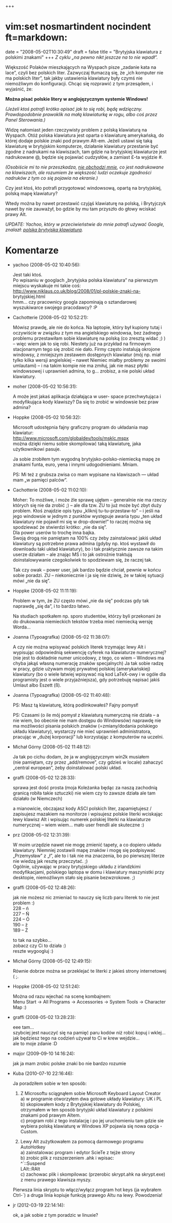 +++
# vim:set nosmartindent nocindent ft=markdown:
date = "2008-05-02T10:30:49"
draft = false
title = "Brytyjska klawiatura z polskimi znakami"
+++
_Z cyklu „na pewno nikt jeszcze na to nie wpadł”._

Większość Polaków mieszkających na Wyspach pisze „zadanie kata na lace”, czyli
bez polskich liter. Zazwyczaj tłumaczą się, że „ich komputer nie ma polskich
liter”, tak jakby ustawienia klawiatury były czymś nie niemożliwym do
konfiguracji. Chcąc się rozprawić z tym przesądem, i wyjaśnić, że:

**Można pisać polskie litery w anglojęzycznym systemie Windows!**

_(Jeżeli ktoś potrafi krótko opisać jak to się robi, będę wdzięczny.
Prawdopodobnie prawoklik na małą klawiaturkę w rogu, albo coś przez Panel
Sterowania.)_

Widzę natomiast jeden rzeczywisty problem z polską klawiaturą na Wyspach. Otóż
polska klawiatura jest oparta o klawiaturę amerykańską, do której dodaje
polskie znaki pod prawym Alt-em. Jeżeli ustawi się taką klawiaturę w
brytyjskim komputerze, działanie klawiatury przestanie być zgodne z nadrukami
na klawiszach, tam gdzie na brytyjskiej klawiaturze jest nadrukowane @, będzie
się pojawiać cudzysłów, a zamiast £-ta wyjdzie #.

_(Osobiście mi to nie przeszkadza, [nie obchodzi
mnie](http://www.daskeyboard.com/), co jest nadrukowane na klawiszach, ale
rozumiem że większość ludzi oczekuje zgodności nadruków z tym co się pojawia na
ekranie.)_

Czy jest ktoś, kto potrafi przygotować windowsową, opartą na brytyjskiej,
polską mapę klawiatury?

Wtedy można by nawet przestawić czyjąś klawiaturę na polską, i Brytyjczyk
nawet by nie zauważył, bo gdzie by mu tam przyszło do głowy wciskać prawy Alt.

_UPDATE: Yachoo, który w przeciwieństwie do mnie potrafi używać Google,
znalazł: [polska brytyjska klawiatura](http://b.kozicki.pl/ukpl/)._

# Komentarze

* yachoo (2008-05-02 10:40:56): <p>Jest taki ktoś.<br /> Po wpisaniu w googlach
  &#8222;brytyjska polska klawiatura&#8221; na pierwszym miejscu wyskakuje mi
  takie coś:<br /> http://www.niklaus.co.uk/blog/2008/01/pl-polskie-znaki-na-
  brytyjskiej.html<br /> hmm&#8230; czy pracownicy googla zapominają o
  sztandarowej wyszukiwarce swojego pracodawcy? :P</p>
* Cachotterie (2008-05-02 10:52:21): <p>Mówisz prawdę, ale nie do końca. Na
  laptopie, który był kupiony tutaj i oczywiście w związku z tym ma angielskiego
  windowsa, bez żadnego problemu przestawiłam sobie klawiaturę na polską (co
  zresztą widać ;) ) &#8211; więc wiem jak to się robi. Niestety już na przykład
  na firmowym stacjonarnym tego się zrobić nie dało. Firmy często instalują
  okrojone windowsy, z mniejszym zestawem dostępnych klawiatur (mój np. miał
  tylko kilka wersji angielskiej &#8211; nawet Niemiec miałby problemy ze swoimi
  umlautami) &#8211; i na takim kompie nie ma zmiłuj, jak nie masz płytki
  windowsowej i uprawnień admina, to g&#8230; zrobisz, a nie polski układ
  klawiatury.</p>
* moher (2008-05-02 10:56:31): <p>A może jest jakaś aplikacja działająca w user-
  space przechwytująca i modyfikująca kody klawiszy? Da się to zrobić w
  windowsie bez praw admina?</p>
* Hoppke (2008-05-02 10:56:32): <p>Microsoft udostępnia fajny graficzny program
  do układania map klawiatur:<br />
  http://www.microsoft.com/globaldev/tools/msklc.mspx<br /> można dzięki niemu
  sobie skompilować taką klawiaturę, jaka użytkownikowi pasuje.</p>  <p>Ja sobie
  zrobiłem tym wygodną brytyjsko-polsko-niemiecką mapę ze znakami funta, euro,
  yena i innymi udogodnieniami. Mniam.</p>  <p>PS: Mi też z grubsza zwisa co mam
  wypisane na klawiszach &#8212; układ mam &#8222;w pamięci palców&#8221;.</p>
* Cachotterie (2008-05-02 11:02:10): <p>Moher: To możliwe, i może źle sprawę
  ujęłam &#8211; generalnie nie ma rzeczy których się nie da zrobić ;) &#8211;
  ale dla tzw. ZU to już może być zbyt duży problem. Ktoś znajdzie opis typu
  &#8222;kliknij tu-tu-przestaw-to&#8221; &#8211; i jeśli na jego windowsie w
  jednym z punktów występuje awaria typu &#8222;ten układ klawiatury nie pojawił
  mi się w drop-downie!&#8221; to raczej można się spodziewać że stwierdzi
  krótko: &#8222;nie da się&#8221;.<br /> Dla power userów to trochę inna
  bajka.<br /> Swoją drogą nie pamiętam na 100% czy żeby zainstalować jakiś
  układ klawiatury są potrzebne prawa admina (gdyby np. ktoś wystawił do
  downloadu taki układ klawiatury), bo i tak praktycznie zawsze na takim userze
  działam &#8211; ale znając MS i to jak ostrożnie traktują doinstalowywanie
  czegokolwiek to spodziewam się, że raczej tak.</p>  <p>Tak czy owak &#8211;
  power user, jak bardzo będzie chciał, pewnie w końcu sobie poradzi. ZU &#8211;
  niekoniecznie i ja się nie dziwię, że w takiej sytuacji mówi &#8222;nie da
  się&#8221;.</p>
* Hoppke (2008-05-02 11:11:19): <p>Problem w tym, że ZU często mówi &#8222;nie
  da się&#8221; podczas gdy tak naprawdę &#8222;się da&#8221;, i to bardzo
  łatwo.</p>  <p>Na studiach spotkałem np. sporo studentów, którzy byli
  przekonani że do drukowania niemieckich tekstów trzeba mieć niemiecką wersję
  Worda&#8230;</p>
* Joanna (Typoagrafka) (2008-05-02 11:38:07): <p>A czy nie można wpisywać
  polskich literek trzymając lewy Alt i wypisując odpowiednią sekwencję cyferek
  na klawiaturze numerycznej? (nie jest to dokładnie numer unicodowy, z tego, co
  wiem – Windows ma chyba jakąś własną numerację znaków specjalnych) Ja tak
  sobie radzę w pracy, gdzie używam mojej prywatnej polskiej (amerykańskiej)
  klawiatury (bo o wiele łatwiej wpisywać nią kod LaTeX-owy i w ogóle dla
  programisty jest o wiele przyjaźniejsza), gdy potrzebuję napisać jakiś Umlaut
  albo Eszett (ß).</p>
* Joanna (Typoagrafka) (2008-05-02 11:40:48): <p>PS: Masz tą klawiaturę, którą
  podlinkowałeś? Fajny pomysł!</p>  <p>PS: Czasami (o ile mój pomysł z
  klawiaturą numeryczną nie działa – a nie wiem, bo obecnie nie mam dostępu do
  Windowsów) naprawdę nie ma możliwości pisania polskich znaków (=zmiany/dodania
  polskiego układu klawiatury), wystarczy nie mieć uprawnień administratora,
  pracując w „dużej korporacji” lub korzystając z komputerów na uczelni.</p>
* Michał Górny (2008-05-02 11:48:12): <p>Ja tak po cichu dodam, że ja w
  anglojęzycznym win2k musiałem (nie pamiętam, czy przez „add/remove”, czy
  gdzieś w locale) zahaczyć „central european”, żeby doinstalować polski
  układ.</p>
* graffi (2008-05-02 12:28:33): <p>sprawa jest dość prosta (moja Koleżanka będąc
  za naszą zachodnią granicą robiła takie sztuczki) nie wiem czy to zawsze
  działa ale tam działało (w Niemczech)</p>  <p>a mianowicie, obczajasz kody
  <span class="caps">ASCI</span> polskich liter, zapamiętujesz / zapisujesz
  mazakiem na monitorze i wpisujesz polskie literki wciskając lewy klawisz Alt i
  wpisując numerek polskiej literki na klawiaturze numerycznej &#8211; wiem
  wiem&#8230; mało user frendli ale skuteczne :)</p>
* prz (2008-05-02 12:31:39): <p>W moim urzędzie nawet nie mogę zmienić tapety, a
  co dopiero układu klawiatury. Niemniej zostawili mapę znaków i mogę się
  podpisywać &#8222;Przemysław&#8221; z &#8222;ł&#8221;, ale to i tak nie ma
  znaczenia, bo po pierwszej literze nie wiedzą jak resztę przeczytać. ;) <br />
  Ogólnie, używając w pracy brytyjskiego układu z irlandzkimi modyfikacjami,
  polskiego laptopa w domu i klawiatury maszynistki przy desktopie, niemożliwym
  stało się pisanie bezwzrokowe. ;)</p>
* graffi (2008-05-02 12:48:26): <p>jak nie możesz nic zmieniać to nauczy się
  liczb paru literek to nie jest problem :)<br /> 228 &#8211; ń<br /> 227
  &#8211; Ń<br /> 224 &#8211; Ó<br /> 190 &#8211; ż<br /> 189 &#8211; Ż</p>
  <p>to tak na szybko&#8230;<br /> zobacz czy Ci to działa :)<br /> reszte
  wygoogluj :)</p>
* Michał Górny (2008-05-02 12:49:15): <p>Równie dobrze można se przeklejać te
  literki z jakieś strony internetowej ( ;.</p>
* Hoppke (2008-05-02 12:51:24): <p>Można od razu wjechać na scenę kombajnem:<br
  /> Menu Start -&#62; All Programs -&#62; Accessories -&#62; System Tools
  -&#62; Character Map :)</p>
* graffi (2008-05-02 13:28:23): <p>eee tam&#8230;<br /> szybciej jest nauczyć
  się na pamięć paru kodów niż robić kopuj i wklej&#8230;<br /> jak będziesz
  tego na codzień używał to Ci w krew wejdzie&#8230;<br /> ale to moje zdanie
  :D</p>
* major (2009-09-10 14:16:24): <p>jak ja mam zrobic polske znaki bo nie bardzo
  rozumie</p>
* Kuba (2010-07-10 22:16:46): <p>Ja poradziłem sobie w ten sposób:</p>  <ol>
  <li><p>Z Microsoftu sciągnąłem sobie Microsoft Keyboard Layout Creator<br />
  a) w programie otworzyłem dwa gotowe układy klawiatury: UK i PL<br /> b)
  skopiowałem kody z Brytyjskiej klawiatury do Polskiej, otrzymałem w ten sposób
  brytyjski układ klawiatury z polskimi znakami pod prawym Altem.<br /> c)
  program robi z tego instalację i po jej uruchomieniu tam gdzie sie wybiera
  polską klawiaturę w Windows XP pojawia się nowa opcja - Custom.</p></li>
  <li><p>Lewy Alt zużytkowałem za pomocą darmowego programu AutoHotkey<br /> a)
  zainstalowac program i edytor ScieTe z tejże strony <br /> b) zrobic plik z
  rozszerzeniem .ahk i wpisac:<br /> ^`::Suspend<br /> LAlt::RAlt<br /> c)
  zachowac plik i skompilowac (przerobic skrypt.ahk na skrypt.exe) z menu
  prawego klawisza myszy.</p></li> </ol>  <p>Pierwsza linia skryptu to
  włącz/wyłącz program hot keys (ja wybrałem Ctrl-`) a druga linia kopiuje
  funkcję prawego Altu na lewy. Powodzenia!</p>
* jr (2012-03-19 22:14:14): <p>ok, a jak sobie z tym poradzic w linuxie?</p>
